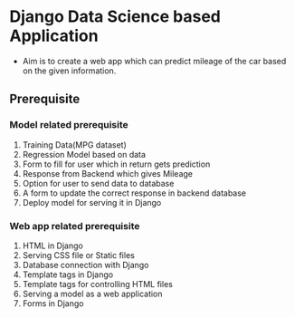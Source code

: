 # Django Data Science based Application

* Aim is to create a web app which can predict mileage of the car based on the given information.

## Prerequisite
### Model related prerequisite
1. Training Data(MPG dataset)
2. Regression Model based on data
3. Form to fill for user which in return gets prediction
4. Response from Backend which gives Mileage
5. Option for user to send data to database
6. A form to update the correct response in backend database
7. Deploy model for serving it in Django

### Web app related prerequisite
1. HTML in Django
2. Serving CSS file or Static files
3. Database connection with Django
4. Template tags in Django
5. Template tags for controlling HTML files
6. Serving a model as a web application
7. Forms in Django